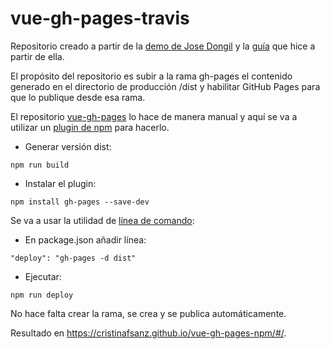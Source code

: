 # vue-gh-pages-travis

Repositorio creado a partir de la [demo de Jose Dongil](https://github.com/jdonsan/charla-aprendiendo-vuejs) y la [guía](https://github.com/cristinafsanz/vuejs-primeros-pasos) que hice a partir de ella.

El propósito del repositorio es subir a la rama gh-pages el contenido generado en el directorio de producción /dist y habilitar GitHub Pages para que lo publique desde esa rama.

El repositorio [vue-gh-pages](https://github.com/cristinafsanz/vue-gh-pages) lo hace de manera manual y aquí se va a utilizar un [plugin de npm](https://www.npmjs.com/package/gh-pages) para hacerlo.

- Generar versión dist:

```
npm run build
```

- Instalar el plugin:

```
npm install gh-pages --save-dev
```

Se va a usar la utilidad de [línea de comando](https://www.npmjs.com/package/gh-pages#command-line-utility):

- En package.json añadir línea:

```
"deploy": "gh-pages -d dist"
```

- Ejecutar:

```
npm run deploy
```

No hace falta crear la rama, se crea y se publica automáticamente.

Resultado en https://cristinafsanz.github.io/vue-gh-pages-npm/#/.


